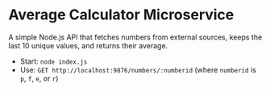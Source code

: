# Average Calculator Microservice

A simple Node.js API that fetches numbers from external sources, keeps the last 10 unique values, and returns their average.

- Start: `node index.js`
- Use:  `GET http://localhost:9876/numbers/:numberid` (where `numberid` is `p`, `f`, `e`, or `r`)
